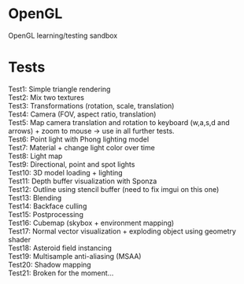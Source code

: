 # OpenGL
OpenGL learning/testing sandbox


# Tests

Test1:  Simple triangle rendering <br/>
Test2:  Mix two textures <br/>
Test3:  Transformations (rotation, scale, translation) <br/>
Test4:  Camera (FOV, aspect ratio, translation) <br/>
Test5:  Map camera translation and rotation to keyboard (w,a,s,d and arrows) + zoom to mouse -> use in all further tests. <br/>
Test6:  Point light with Phong lighting model <br/>
Test7:  Material + change light color over time <br/>
Test8:  Light map <br/>
Test9:  Directional, point and spot lights <br/>
Test10: 3D model loading + lighting <br/>
Test11: Depth buffer visualization with Sponza <br/>
Test12: Outline using stencil buffer (need to fix imgui on this one) <br/>
Test13: Blending <br/>
Test14: Backface culling <br/>
Test15: Postprocessing <br/>
Test16: Cubemap (skybox + environment mapping) <br/>
Test17: Normal vector visualization + exploding object using geometry shader <br/>
Test18: Asteroid field instancing <br/>
Test19: Multisample anti-aliasing (MSAA) <br/>
Test20: Shadow mapping <br/>
Test21: Broken for the moment... <br/>
